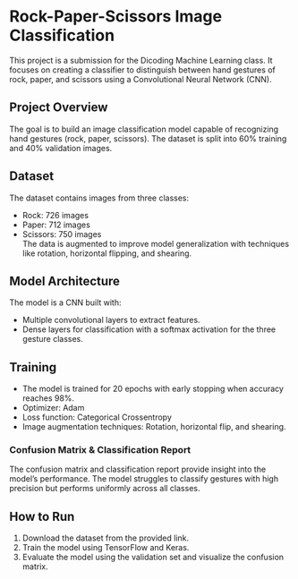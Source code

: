 # Rock-Paper-Scissors Image Classification
This project is a submission for the Dicoding Machine Learning class. It focuses on creating a classifier to distinguish between hand gestures of rock, paper, and scissors using a Convolutional Neural Network (CNN).

## Project Overview
The goal is to build an image classification model capable of recognizing hand gestures (rock, paper, scissors). The dataset is split into 60% training and 40% validation images.

## Dataset
The dataset contains images from three classes:

- Rock: 726 images
- Paper: 712 images
- Scissors: 750 images
<br />The data is augmented to improve model generalization with techniques like rotation, horizontal flipping, and shearing.

## Model Architecture
The model is a CNN built with:

- Multiple convolutional layers to extract features.
- Dense layers for classification with a softmax activation for the three gesture classes.

## Training
- The model is trained for 20 epochs with early stopping when accuracy reaches 98%.
- Optimizer: Adam
- Loss function: Categorical Crossentropy
- Image augmentation techniques: Rotation, horizontal flip, and shearing.

### Confusion Matrix & Classification Report
The confusion matrix and classification report provide insight into the model’s performance. The model struggles to classify gestures with high precision but performs uniformly across all classes.

## How to Run
1. Download the dataset from the provided link.
2. Train the model using TensorFlow and Keras.
3. Evaluate the model using the validation set and visualize the confusion matrix.